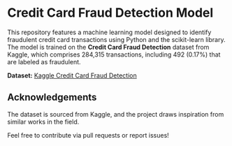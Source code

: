 # Credit Card Fraud Detection Model

This repository features a machine learning model designed to identify fraudulent credit card transactions using Python and the scikit-learn library. The model is trained on the **Credit Card Fraud Detection** dataset from Kaggle, which comprises 284,315 transactions, including 492 (0.17%) that are labeled as fraudulent.

**Dataset:** [Kaggle Credit Card Fraud Detection](https://www.kaggle.com/datasets/mlg-ulb/creditcardfraud)

## Acknowledgements
The dataset is sourced from Kaggle, and the project draws inspiration from similar works in the field.

Feel free to contribute via pull requests or report issues!

